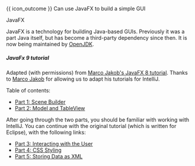 <span id="prereqs"></span>

<span id="outcomes">{{ icon_outcome }} Can use JavaFX to build a simple GUI</span>

<span id="title">JavaFX</span>

<div id="body">

JavaFX is a technology for building Java-based GUIs. Previously it was a part Java itself, but has become a third-party dependency since then. It is now being maintained by [OpenJDK](https://wiki.openjdk.java.net/display/OpenJFX).

<box>

##### JavaFx 9 tutorial

Adapted (with permissions) from [Marco Jakob's JavaFX 8 tutorial](http://code.makery.ch/library/javafx-8-tutorial/). Thanks to [Marco Jakob](https://github.com/marcojakob) for allowing us to adapt his tutorials for IntelliJ.

Table of contents:

* [Part 1: Scene Builder](part01/part01.md)
* [Part 2: Model and TableView](part02/part02.md)

After going through the two parts, you should be familiar with working with IntelliJ. You can continue with the original tutorial (which is written for Eclipse), with the following links:

* [Part 3: Interacting with the User](http://code.makery.ch/library/javafx-8-tutorial/part3/)
* [Part 4: CSS Styling](http://code.makery.ch/library/javafx-8-tutorial/part4/)
* [Part 5: Storing Data as XML](http://code.makery.ch/library/javafx-8-tutorial/part5/)
</box>

</div>

<div id="extras">
</div>
